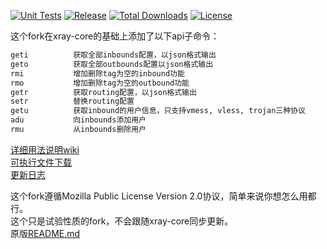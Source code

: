 [![Unit Tests][1]][2] [![Release][3]][4] [![Total Downloads][5]][6] [![License][7]][8]  

[1]: https://github.com/vrnobody/xraye/actions/workflows/test.yml/badge.svg "Unit Tests Status Badge"
[2]: https://github.com/vrnobody/xraye/actions/workflows/test.yml "Workflow"
[3]: https://img.shields.io/github/release/vrnobody/xraye.svg "Release Badge"
[4]: https://github.com/vrnobody/xraye/releases/latest "Releases"
[5]: https://img.shields.io/github/downloads/vrnobody/xraye/total.svg "Total Downloads Badge"
[6]: https://somsubhra.github.io/github-release-stats/?username=vrnobody&repository=xraye&per_page=30 "Download Details"
[7]: https://img.shields.io/github/license/vrnobody/xraye.svg "Licence Badge"
[8]: https://github.com/vrnobody/xraye/blob/main/LICENSE "Licence"

这个fork在xray-core的基础上添加了以下api子命令：  
```bash
geti          获取全部inbounds配置，以json格式输出
geto          获取全部outbounds配置以json格式输出
rmi           增加删除tag为空的inbound功能
rmo           增加删除tag为空的outbound功能
getr          获取routing配置，以json格式输出
setr          替换routing配置
getu          获取inbound的用户信息，只支持vmess, vless, trojan三种协议
adu           向inbounds添加用户
rmu           从inbounds删除用户
```
[详细用法说明wiki](https://github.com/vrnobody/xraye/wiki)  
[可执行文件下载](https://github.com/vrnobody/xraye/releases)  
[更新日志](./.github/update-log.md)  
  
这个fork遵循Mozilla Public License Version 2.0协议，简单来说你想怎么用都行。  
这个只是试验性质的fork，不会跟随xray-core同步更新。   
原版[README.md](./README-xtls.md)  
